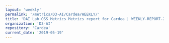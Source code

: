 ```yaml
---
layout: 'weekly'
permalink: '/metrics/D3-AI/Cardea/WEEKLY/'
title: 'DAI Lab OSS Metrics Metrics report for Cardea | WEEKLY-REPORT-2019-05-19'
organization: 'D3-AI'
repository: 'Cardea'
current_date: '2019-05-19'
---
```

